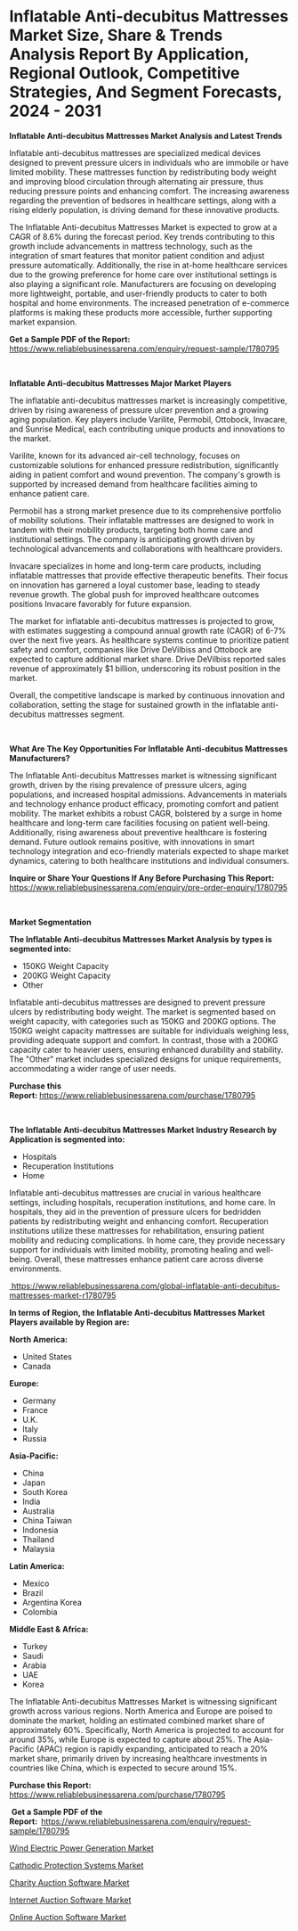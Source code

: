 <p><h1>Inflatable Anti-decubitus Mattresses Market Size, Share & Trends Analysis Report By Application, Regional Outlook, Competitive Strategies, And Segment Forecasts, 2024 - 2031</h1></p><p><strong>Inflatable Anti-decubitus Mattresses Market Analysis and Latest Trends</strong></p>
<p><p>Inflatable anti-decubitus mattresses are specialized medical devices designed to prevent pressure ulcers in individuals who are immobile or have limited mobility. These mattresses function by redistributing body weight and improving blood circulation through alternating air pressure, thus reducing pressure points and enhancing comfort. The increasing awareness regarding the prevention of bedsores in healthcare settings, along with a rising elderly population, is driving demand for these innovative products.</p><p>The Inflatable Anti-decubitus Mattresses Market is expected to grow at a CAGR of 8.6% during the forecast period. Key trends contributing to this growth include advancements in mattress technology, such as the integration of smart features that monitor patient condition and adjust pressure automatically. Additionally, the rise in at-home healthcare services due to the growing preference for home care over institutional settings is also playing a significant role. Manufacturers are focusing on developing more lightweight, portable, and user-friendly products to cater to both hospital and home environments. The increased penetration of e-commerce platforms is making these products more accessible, further supporting market expansion.</p></p>
<p><strong>Get a Sample PDF of the Report:&nbsp;</strong> <a href="https://www.reliablebusinessarena.com/enquiry/request-sample/1780795?utm_campaign=1943&utm_medium=2&utm_source=Github&utm_content=ia&utm_term=20122024&utm_id=inflatable-anti-decubitus-mattresses">https://www.reliablebusinessarena.com/enquiry/request-sample/1780795</a></p>
<p>&nbsp;</p>
<p><strong>Inflatable Anti-decubitus Mattresses Major Market Players</strong></p>
<p><p>The inflatable anti-decubitus mattresses market is increasingly competitive, driven by rising awareness of pressure ulcer prevention and a growing aging population. Key players include Varilite, Permobil, Ottobock, Invacare, and Sunrise Medical, each contributing unique products and innovations to the market.</p><p>Varilite, known for its advanced air-cell technology, focuses on customizable solutions for enhanced pressure redistribution, significantly aiding in patient comfort and wound prevention. The company's growth is supported by increased demand from healthcare facilities aiming to enhance patient care. </p><p>Permobil has a strong market presence due to its comprehensive portfolio of mobility solutions. Their inflatable mattresses are designed to work in tandem with their mobility products, targeting both home care and institutional settings. The company is anticipating growth driven by technological advancements and collaborations with healthcare providers.</p><p>Invacare specializes in home and long-term care products, including inflatable mattresses that provide effective therapeutic benefits. Their focus on innovation has garnered a loyal customer base, leading to steady revenue growth. The global push for improved healthcare outcomes positions Invacare favorably for future expansion.</p><p>The market for inflatable anti-decubitus mattresses is projected to grow, with estimates suggesting a compound annual growth rate (CAGR) of 6-7% over the next five years. As healthcare systems continue to prioritize patient safety and comfort, companies like Drive DeVilbiss and Ottobock are expected to capture additional market share. Drive DeVilbiss reported sales revenue of approximately $1 billion, underscoring its robust position in the market. </p><p>Overall, the competitive landscape is marked by continuous innovation and collaboration, setting the stage for sustained growth in the inflatable anti-decubitus mattresses segment.</p></p>
<p>&nbsp;</p>
<p><strong>What Are The Key Opportunities For Inflatable Anti-decubitus Mattresses Manufacturers?</strong></p>
<p><p>The Inflatable Anti-decubitus Mattresses market is witnessing significant growth, driven by the rising prevalence of pressure ulcers, aging populations, and increased hospital admissions. Advancements in materials and technology enhance product efficacy, promoting comfort and patient mobility. The market exhibits a robust CAGR, bolstered by a surge in home healthcare and long-term care facilities focusing on patient well-being. Additionally, rising awareness about preventive healthcare is fostering demand. Future outlook remains positive, with innovations in smart technology integration and eco-friendly materials expected to shape market dynamics, catering to both healthcare institutions and individual consumers.</p></p>
<p><strong>Inquire or Share Your Questions If Any Before Purchasing This Report:</strong> <a href="https://www.reliablebusinessarena.com/enquiry/pre-order-enquiry/1780795?utm_campaign=1943&utm_medium=2&utm_source=Github&utm_content=ia&utm_term=20122024&utm_id=inflatable-anti-decubitus-mattresses">https://www.reliablebusinessarena.com/enquiry/pre-order-enquiry/1780795</a></p>
<p>&nbsp;</p>
<p><strong>Market Segmentation</strong></p>
<p><strong>The Inflatable Anti-decubitus Mattresses Market Analysis by types is segmented into:</strong></p>
<p><ul><li>150KG Weight Capacity</li><li>200KG Weight Capacity</li><li>Other</li></ul></p>
<p><p>Inflatable anti-decubitus mattresses are designed to prevent pressure ulcers by redistributing body weight. The market is segmented based on weight capacity, with categories such as 150KG and 200KG options. The 150KG weight capacity mattresses are suitable for individuals weighing less, providing adequate support and comfort. In contrast, those with a 200KG capacity cater to heavier users, ensuring enhanced durability and stability. The "Other" market includes specialized designs for unique requirements, accommodating a wider range of user needs.</p></p>
<p><strong>Purchase this Report:&nbsp;</strong><a href="https://www.reliablebusinessarena.com/purchase/1780795?utm_campaign=1943&utm_medium=2&utm_source=Github&utm_content=ia&utm_term=20122024&utm_id=inflatable-anti-decubitus-mattresses">https://www.reliablebusinessarena.com/purchase/1780795</a></p>
<p>&nbsp;</p>
<p><strong>The Inflatable Anti-decubitus Mattresses Market Industry Research by Application is segmented into:</strong></p>
<p><ul><li>Hospitals</li><li>Recuperation Institutions</li><li>Home</li></ul></p>
<p><p>Inflatable anti-decubitus mattresses are crucial in various healthcare settings, including hospitals, recuperation institutions, and home care. In hospitals, they aid in the prevention of pressure ulcers for bedridden patients by redistributing weight and enhancing comfort. Recuperation institutions utilize these mattresses for rehabilitation, ensuring patient mobility and reducing complications. In home care, they provide necessary support for individuals with limited mobility, promoting healing and well-being. Overall, these mattresses enhance patient care across diverse environments.</p></p>
<p><a href="https://www.reliablebusinessarena.com/global-inflatable-anti-decubitus-mattresses-market-r1780795?utm_campaign=1943&utm_medium=2&utm_source=Github&utm_content=ia&utm_term=20122024&utm_id=inflatable-anti-decubitus-mattresses">&nbsp;https://www.reliablebusinessarena.com/global-inflatable-anti-decubitus-mattresses-market-r1780795</a></p>
<p><strong>In terms of Region, the Inflatable Anti-decubitus Mattresses Market Players available by Region are:</strong></p>
<p>
    <p> <strong> North America: </strong>
        <ul>
            <li>United States</li>
            <li>Canada</li>
        </ul>
        </p> 
    <p> <strong> Europe: </strong>
        <ul>
            <li>Germany</li>
            <li>France</li>
            <li>U.K.</li>
            <li>Italy</li>
            <li>Russia</li>
        </ul>
        </p> 
    <p> <strong> Asia-Pacific: </strong>
        <ul>
            <li>China</li>
            <li>Japan</li>
            <li>South Korea</li>
            <li>India</li>
            <li>Australia</li>
            <li>China Taiwan</li>
            <li>Indonesia</li>
            <li>Thailand</li>
            <li>Malaysia</li>
        </ul>
        </p> 
    <p> <strong> Latin America: </strong>
        <ul>
            <li>Mexico</li>
            <li>Brazil</li>
            <li>Argentina Korea</li>
            <li>Colombia</li>
        </ul>
        </p> 
    <p> <strong> Middle East & Africa: </strong>
        <ul>
            <li>Turkey</li>
            <li>Saudi</li>
            <li>Arabia</li>
            <li>UAE</li>
            <li>Korea</li>
        </ul>
    </p>
    </p>
<p><p>The Inflatable Anti-decubitus Mattresses Market is witnessing significant growth across various regions. North America and Europe are poised to dominate the market, holding an estimated combined market share of approximately 60%. Specifically, North America is projected to account for around 35%, while Europe is expected to capture about 25%. The Asia-Pacific (APAC) region is rapidly expanding, anticipated to reach a 20% market share, primarily driven by increasing healthcare investments in countries like China, which is expected to secure around 15%.</p></p>
<p><strong>Purchase this Report: </strong><a href="https://www.reliablebusinessarena.com/purchase/1780795?utm_campaign=1943&utm_medium=2&utm_source=Github&utm_content=ia&utm_term=20122024&utm_id=inflatable-anti-decubitus-mattresses">https://www.reliablebusinessarena.com/purchase/1780795</a></p>
<p>&nbsp;<strong>Get a Sample PDF of the Report:&nbsp;&nbsp;</strong><a href="https://www.reliablebusinessarena.com/enquiry/request-sample/1780795?utm_campaign=1943&utm_medium=2&utm_source=Github&utm_content=ia&utm_term=20122024&utm_id=inflatable-anti-decubitus-mattresses">https://www.reliablebusinessarena.com/enquiry/request-sample/1780795</a></p>
<p><strong></strong></p>
<p><p><a href="https://www.linkedin.com/pulse/forecasts-growth-opportunities-wind-electric-power-generation-ridde?utm_campaign=1943&utm_medium=2&utm_source=Github&utm_content=ia&utm_term=20122024&utm_id=inflatable-anti-decubitus-mattresses">Wind Electric Power Generation Market</a></p><p><a href="https://www.linkedin.com/pulse/revenue-analysis-cathodic-protection-systems-market-projected-ae4me?utm_campaign=1943&utm_medium=2&utm_source=Github&utm_content=ia&utm_term=20122024&utm_id=inflatable-anti-decubitus-mattresses">Cathodic Protection Systems Market</a></p><p><a href="https://www.linkedin.com/pulse/in-depth-charity-auction-software-market-analysis-projected-v9iie?utm_campaign=1943&utm_medium=2&utm_source=Github&utm_content=ia&utm_term=20122024&utm_id=inflatable-anti-decubitus-mattresses">Charity Auction Software Market</a></p><p><a href="https://www.linkedin.com/pulse/informative-market-analysis-internet-auction-software-ptoqe?utm_campaign=1943&utm_medium=2&utm_source=Github&utm_content=ia&utm_term=20122024&utm_id=inflatable-anti-decubitus-mattresses">Internet Auction Software Market</a></p><p><a href="https://www.linkedin.com/pulse/online-auction-softwaremarkets-115-cagr-analysis-projecting-s5p7e?utm_campaign=1943&utm_medium=2&utm_source=Github&utm_content=ia&utm_term=20122024&utm_id=inflatable-anti-decubitus-mattresses">Online Auction Software Market</a></p></p>